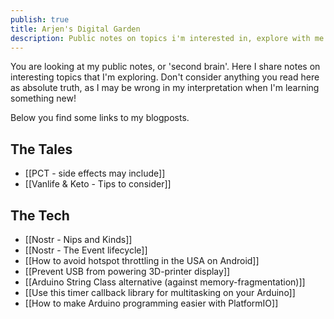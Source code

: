 ```yaml
---
publish: true
title: Arjen's Digital Garden
description: Public notes on topics i'm interested in, explore with me my interests in travel, technology and healthy eating.
---
```


You are looking at my public notes, or 'second brain'. Here I share notes on interesting topics that I'm exploring. Don't consider anything you read here as absolute truth, as I may be wrong in my interpretation when I'm learning something new!

Below you find some links to my blogposts.

## The Tales
- [[PCT - side effects may include]]
- [[Vanlife & Keto - Tips to consider]]

## The Tech

- [[Nostr - Nips and Kinds]]
- [[Nostr - The Event lifecycle]]
- [[How to avoid hotspot throttling in the USA on Android]]
- [[Prevent USB from powering 3D-printer display]]
- [[Arduino String Class alternative (against memory-fragmentation)]]
- [[Use this timer callback library for multitasking on your Arduino]]
- [[How to make Arduino programming easier with PlatformIO]]

